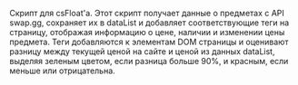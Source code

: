 Скрипт для csFloat'a. Этот скрипт получает данные о предметах с API swap.gg, сохраняет их в dataList и добавляет соответствующие теги на страницу, отображая информацию о цене, наличии и изменении цены предмета. Теги добавляются к элементам DOM страницы и оценивают разницу между текущей ценой на сайте и ценой из данных dataList, выделяя зеленым цветом, если разница больше 90%, и красным, если меньше или отрицательна.
